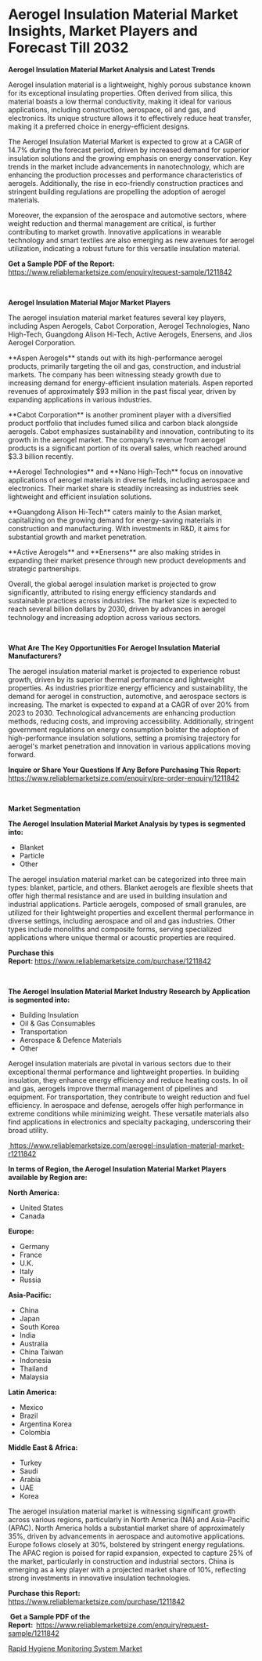 <p><h1>Aerogel Insulation Material Market Insights, Market Players and Forecast Till 2032</h1></p><p><strong>Aerogel Insulation Material Market Analysis and Latest Trends</strong></p>
<p><p>Aerogel insulation material is a lightweight, highly porous substance known for its exceptional insulating properties. Often derived from silica, this material boasts a low thermal conductivity, making it ideal for various applications, including construction, aerospace, oil and gas, and electronics. Its unique structure allows it to effectively reduce heat transfer, making it a preferred choice in energy-efficient designs.</p><p>The Aerogel Insulation Material Market is expected to grow at a CAGR of 14.7% during the forecast period, driven by increased demand for superior insulation solutions and the growing emphasis on energy conservation. Key trends in the market include advancements in nanotechnology, which are enhancing the production processes and performance characteristics of aerogels. Additionally, the rise in eco-friendly construction practices and stringent building regulations are propelling the adoption of aerogel materials.</p><p>Moreover, the expansion of the aerospace and automotive sectors, where weight reduction and thermal management are critical, is further contributing to market growth. Innovative applications in wearable technology and smart textiles are also emerging as new avenues for aerogel utilization, indicating a robust future for this versatile insulation material.</p></p>
<p><strong>Get a Sample PDF of the Report:&nbsp;</strong> <a href="https://www.reliablemarketsize.com/enquiry/request-sample/1211842?utm_campaign=3530&utm_medium=2&utm_source=Github&utm_content=ia&utm_term=24032025&utm_id=aerogel-insulation-material">https://www.reliablemarketsize.com/enquiry/request-sample/1211842</a></p>
<p>&nbsp;</p>
<p><strong>Aerogel Insulation Material Major Market Players</strong></p>
<p><p>The aerogel insulation material market features several key players, including Aspen Aerogels, Cabot Corporation, Aerogel Technologies, Nano High-Tech, Guangdong Alison Hi-Tech, Active Aerogels, Enersens, and Jios Aerogel Corporation. </p><p>**Aspen Aerogels** stands out with its high-performance aerogel products, primarily targeting the oil and gas, construction, and industrial markets. The company has been witnessing steady growth due to increasing demand for energy-efficient insulation materials. Aspen reported revenues of approximately $93 million in the past fiscal year, driven by expanding applications in various industries.</p><p>**Cabot Corporation** is another prominent player with a diversified product portfolio that includes fumed silica and carbon black alongside aerogels. Cabot emphasizes sustainability and innovation, contributing to its growth in the aerogel market. The company’s revenue from aerogel products is a significant portion of its overall sales, which reached around $3.3 billion recently.</p><p>**Aerogel Technologies** and **Nano High-Tech** focus on innovative applications of aerogel materials in diverse fields, including aerospace and electronics. Their market share is steadily increasing as industries seek lightweight and efficient insulation solutions.</p><p>**Guangdong Alison Hi-Tech** caters mainly to the Asian market, capitalizing on the growing demand for energy-saving materials in construction and manufacturing. With investments in R&D, it aims for substantial growth and market penetration.</p><p>**Active Aerogels** and **Enersens** are also making strides in expanding their market presence through new product developments and strategic partnerships.</p><p>Overall, the global aerogel insulation market is projected to grow significantly, attributed to rising energy efficiency standards and sustainable practices across industries. The market size is expected to reach several billion dollars by 2030, driven by advances in aerogel technology and increasing adoption across various sectors.</p></p>
<p>&nbsp;</p>
<p><strong>What Are The Key Opportunities For Aerogel Insulation Material Manufacturers?</strong></p>
<p><p>The aerogel insulation material market is projected to experience robust growth, driven by its superior thermal performance and lightweight properties. As industries prioritize energy efficiency and sustainability, the demand for aerogel in construction, automotive, and aerospace sectors is increasing. The market is expected to expand at a CAGR of over 20% from 2023 to 2030. Technological advancements are enhancing production methods, reducing costs, and improving accessibility. Additionally, stringent government regulations on energy consumption bolster the adoption of high-performance insulation solutions, setting a promising trajectory for aerogel's market penetration and innovation in various applications moving forward.</p></p>
<p><strong>Inquire or Share Your Questions If Any Before Purchasing This Report:</strong> <a href="https://www.reliablemarketsize.com/enquiry/pre-order-enquiry/1211842?utm_campaign=3530&utm_medium=2&utm_source=Github&utm_content=ia&utm_term=24032025&utm_id=aerogel-insulation-material">https://www.reliablemarketsize.com/enquiry/pre-order-enquiry/1211842</a></p>
<p>&nbsp;</p>
<p><strong>Market Segmentation</strong></p>
<p><strong>The Aerogel Insulation Material Market Analysis by types is segmented into:</strong></p>
<p><ul><li>Blanket</li><li>Particle</li><li>Other</li></ul></p>
<p><p>The aerogel insulation material market can be categorized into three main types: blanket, particle, and others. Blanket aerogels are flexible sheets that offer high thermal resistance and are used in building insulation and industrial applications. Particle aerogels, composed of small granules, are utilized for their lightweight properties and excellent thermal performance in diverse settings, including aerospace and oil and gas industries. Other types include monoliths and composite forms, serving specialized applications where unique thermal or acoustic properties are required.</p></p>
<p><strong>Purchase this Report:&nbsp;</strong><a href="https://www.reliablemarketsize.com/purchase/1211842?utm_campaign=3530&utm_medium=2&utm_source=Github&utm_content=ia&utm_term=24032025&utm_id=aerogel-insulation-material">https://www.reliablemarketsize.com/purchase/1211842</a></p>
<p>&nbsp;</p>
<p><strong>The Aerogel Insulation Material Market Industry Research by Application is segmented into:</strong></p>
<p><ul><li>Building Insulation</li><li>Oil & Gas Consumables</li><li>Transportation</li><li>Aerospace & Defence Materials</li><li>Other</li></ul></p>
<p><p>Aerogel insulation materials are pivotal in various sectors due to their exceptional thermal performance and lightweight properties. In building insulation, they enhance energy efficiency and reduce heating costs. In oil and gas, aerogels improve thermal management of pipelines and equipment. For transportation, they contribute to weight reduction and fuel efficiency. In aerospace and defense, aerogels offer high performance in extreme conditions while minimizing weight. These versatile materials also find applications in electronics and specialty packaging, underscoring their broad utility.</p></p>
<p><a href="https://www.reliablemarketsize.com/aerogel-insulation-material-market-r1211842?utm_campaign=3530&utm_medium=2&utm_source=Github&utm_content=ia&utm_term=24032025&utm_id=aerogel-insulation-material">&nbsp;https://www.reliablemarketsize.com/aerogel-insulation-material-market-r1211842</a></p>
<p><strong>In terms of Region, the Aerogel Insulation Material Market Players available by Region are:</strong></p>
<p>
    <p> <strong> North America: </strong>
        <ul>
            <li>United States</li>
            <li>Canada</li>
        </ul>
        </p> 
    <p> <strong> Europe: </strong>
        <ul>
            <li>Germany</li>
            <li>France</li>
            <li>U.K.</li>
            <li>Italy</li>
            <li>Russia</li>
        </ul>
        </p> 
    <p> <strong> Asia-Pacific: </strong>
        <ul>
            <li>China</li>
            <li>Japan</li>
            <li>South Korea</li>
            <li>India</li>
            <li>Australia</li>
            <li>China Taiwan</li>
            <li>Indonesia</li>
            <li>Thailand</li>
            <li>Malaysia</li>
        </ul>
        </p> 
    <p> <strong> Latin America: </strong>
        <ul>
            <li>Mexico</li>
            <li>Brazil</li>
            <li>Argentina Korea</li>
            <li>Colombia</li>
        </ul>
        </p> 
    <p> <strong> Middle East & Africa: </strong>
        <ul>
            <li>Turkey</li>
            <li>Saudi</li>
            <li>Arabia</li>
            <li>UAE</li>
            <li>Korea</li>
        </ul>
    </p>
    </p>
<p><p>The aerogel insulation material market is witnessing significant growth across various regions, particularly in North America (NA) and Asia-Pacific (APAC). North America holds a substantial market share of approximately 35%, driven by advancements in aerospace and automotive applications. Europe follows closely at 30%, bolstered by stringent energy regulations. The APAC region is poised for rapid expansion, expected to capture 25% of the market, particularly in construction and industrial sectors. China is emerging as a key player with a projected market share of 10%, reflecting strong investments in innovative insulation technologies.</p></p>
<p><strong>Purchase this Report: </strong><a href="https://www.reliablemarketsize.com/purchase/1211842?utm_campaign=3530&utm_medium=2&utm_source=Github&utm_content=ia&utm_term=24032025&utm_id=aerogel-insulation-material">https://www.reliablemarketsize.com/purchase/1211842</a></p>
<p>&nbsp;<strong>Get a Sample PDF of the Report:&nbsp;&nbsp;</strong><a href="https://www.reliablemarketsize.com/enquiry/request-sample/1211842?utm_campaign=3530&utm_medium=2&utm_source=Github&utm_content=ia&utm_term=24032025&utm_id=aerogel-insulation-material">https://www.reliablemarketsize.com/enquiry/request-sample/1211842</a></p>
<p><strong></strong></p>
<p><p><a href="https://github.com/arneslullapq/Market-Research-Report-List-1/blob/main/rapid-hygiene-monitoring-system-market.md?utm_campaign=3530&utm_medium=2&utm_source=Github&utm_content=ia&utm_term=24032025&utm_id=aerogel-insulation-material">Rapid Hygiene Monitoring System Market</a></p></p>